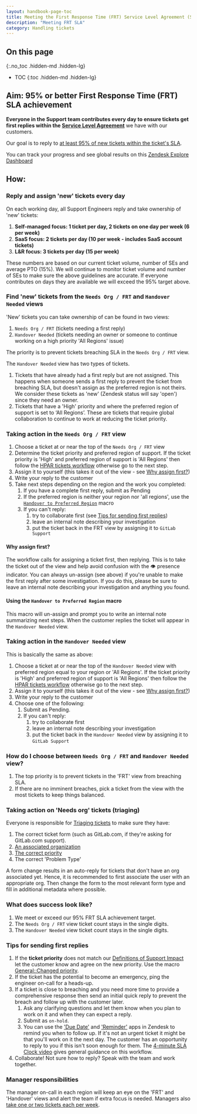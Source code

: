 ```yaml
---
layout: handbook-page-toc
title: Meeting the First Response Time (FRT) Service Level Agreement (SLA)
description: "Meeting FRT SLA"
category: Handling tickets
---
```


## On this page

{:.no_toc .hidden-md .hidden-lg}

- TOC
{:toc .hidden-md .hidden-lg}

## Aim: 95% or better First Response Time (FRT) SLA achievement

**Everyone in the Support team contributes every day to ensure tickets get first replies within the [Service Level Agreement](https://about.gitlab.com/support/#gitlab-support-service-levels)** we have with our customers.

Our goal is to reply to [at least 95% of new tickets within the ticket's SLA](https://about.gitlab.com/handbook/support/performance-indicators/#service-level-agreement-sla).

You can track your progress and see global results on this [Zendesk Explore Dashboard](https://gitlab.zendesk.com/explore/dashboard/36925DBD1F5E3C7BA541DB38D11AC51E0EAAFDD30DCB63FDE83CF1389E555D96/tab/10602202)

## How:

### Reply and assign 'new' tickets every day

On each working day, all Support Engineers reply and take ownership of 'new' tickets:

1. **Self-managed focus: 1 ticket per day, 2 tickets on one day per week (6 per week)**
1. **SaaS focus: 2 tickets per day (10 per week - includes SaaS account tickets)**
1. **L&R focus: 3 tickets per day (15 per week)**

These numbers are based on our current ticket volume, number of SEs and average PTO (15%). We will continue to monitor ticket volume and number of SEs to make sure the above guidelines are accurate. If everyone contributes on days they are available we will exceed the 95% target above.

### Find 'new' tickets from the `Needs Org / FRT` and `Handover Needed` views

'New' tickets you can take ownership of can be found in two views:

1. `Needs Org / FRT` (tickets needing a first reply)
1. `Handover Needed` (tickets needing an owner or someone to continue working on a high priority 'All Regions' issue)

The priority is to prevent tickets breaching SLA in the `Needs Org / FRT` view.

The `Handover Needed` view has two types of tickets.
1. Tickets that have already had a first reply but are not assigned. This happens when someone sends a first reply to prevent the ticket from breaching SLA, but doesn't assign as the preferred region is not theirs. We consider these tickets as 'new' (Zendesk status will say 'open') since they need an owner.
2. Tickets that have a 'High' priority and where the preferred region of support is set to ‘All Regions’. These are tickets that require global collaboration to continue to work at reducing the ticket priority.

### Taking action in the `Needs Org / FRT` view

1. Choose a ticket at or near the top of the `Needs Org / FRT` view
1. Determine the ticket priority and preferred region of support. If the ticket priority is 'High' and preferred region of support is 'All Regions' then follow the [HPAR tickets workflow](/handbook/support/workflows/high-priority-all-regions-tickets-workflow.html) otherwise go to the next step.
1. Assign it to yourself (this takes it out of the view - see [Why assign first?](#why-assign-first))
1. Write your reply to the customer
1. Take next steps depending on the region and the work you completed:
    1. If you have a complete first reply, submit as Pending
    1. If the preferred region is neither your region nor 'all regions', use the [`Handover to Preferred Region`](#using-the-handover-to-preferred-region-macro) macro
    1. If you can't reply:
        1. try to collaborate first (see [Tips for sending first replies](#tips-for-sending-first-replies))
        1. leave an internal note describing your investigation
        1. put the ticket back in the FRT view by assigning it to `GitLab Support`

#### Why assign first?

The workflow calls for assigning a ticket first, then replying. This is to take the ticket out of the view and help avoid confusion with the 👁 presence indicator. You can always un-assign (see above) if you're unable to make the first reply after some investigation. If you do this, please be sure to leave an internal note describing your investigation and anything you found.

#### Using the `Handover to Preferred Region` macro

This macro will un-assign and prompt you to write an internal note summarizing next steps. When the customer replies the ticket will appear in the `Handover Needed` view.

### Taking action in the `Handover Needed` view

This is basically the same as above:

1. Choose a ticket at or near the top of the `Handover Needed` view with preferred region equal to your region or 'All Regions'. If the ticket priority is 'High' and preferred region of support is 'All Regions' then follow the [HPAR tickets workflow](/handbook/support/workflows/high-priority-all-regions-tickets-workflow.html) otherwise go to the next step.
1. Assign it to yourself (this takes it out of the view - see [Why assign first?](#why-assign-first))
1. Write your reply to the customer
1. Choose one of the following:
    1. Submit as Pending.
    1. If you can't reply:
        1. try to collaborate first
        1. leave an internal note describing your investigation
        1. put the ticket back in the `Handover Needed` view by assigning it to `GitLab Support`

### How do I choose between `Needs Org / FRT` and `Handover Needed` view?

1. The top priority is to prevent tickets in the 'FRT' view from breaching SLA.
1. If there are no imminent breaches, pick a ticket from the view with the most tickets to keep things balanced.

### Taking action on 'Needs org' tickets (triaging)

Everyone is responsible for [Triaging tickets](/handbook/support/workflows/ticket_triage.html) to make sure they have:

1. The correct ticket form (such as GitLab.com, if they're asking for GitLab.com support).
1. [An associated organization](/handbook/support/workflows/associating_needs_org_tickets_with_orgs.html)
1. [The correct priority](/handbook/support/workflows/setting_ticket_priority.html#setting-ticket-priority)
1. The correct 'Problem Type'

A form change results in an auto-reply for tickets that don't have an org associated yet. Hence, it is recommended to first associate the user with an appropriate org. Then change the form to the most relevant form type and fill in additional metadata where possible.

### What does success look like?

1. We meet or exceed our 95% FRT SLA achievement target.
1. The `Needs Org / FRT` view ticket count stays in the single digits.
1. The `Handover Needed` view ticket count stays in the single digits.

### Tips for sending first replies

1. If the **ticket priority** does not match our [Definitions of Support Impact](/support/#definitions-of-support-impact) let the customer know and agree on the new priority. Use the macro [General::Changed priority](https://gitlab.com/gitlab-com/support/support-ops/zendesk-global/macros/-/blob/master/macros/active/General/Changed%20priority.yaml).
1. If the ticket has the potential to become an emergency, ping the engineer on-call for a heads-up.
1. If a ticket is close to breaching and you need more time to provide a comprehensive response then send an initial quick reply to prevent the breach and follow up with the customer later.
    1. Ask any clarifying questions and let them know when you plan to work on it and when they can expect a reply.
    1. Submit as `on-hold`.
    1. You can use the ['Due Date'](https://about.gitlab.com/handbook/support/support-ops/documentation/zendesk_global_apps.html#due-date-picker) and ['Reminder'](https://about.gitlab.com/handbook/support/support-ops/documentation/zendesk_global_apps.html#gitlab-reminders-app) apps in Zendesk to remind you when to follow up. If it's not an urgent ticket it might be that you'll work on it the next day. The customer has an opportunity to reply to you if this isn't soon enough for them. The [4-minute SLA Clock video](https://www.youtube.com/watch?v=CVue_aHcGlc&list=PL05JrBw4t0Kq13oaMq0DCl2gUz_g1u29o&index=30) gives general guidance on this workflow.
1. Collaborate! Not sure how to reply? Speak with the team and work together.

### Manager responsibilities

The manager on-call in each region will keep an eye on the 'FRT' and 'Handover' views and alert the team if extra focus is needed. Managers also [take one or two tickets each per week](https://about.gitlab.com/handbook/support/managers/manager-responsibilities.html#develop-your-skills-through-direct-interactions-with-customers-and-support-engineers). 
